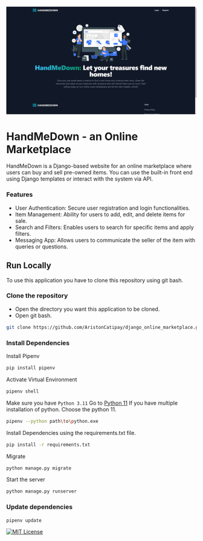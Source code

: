 ![HandMeDown](/readme_images/handmedown_desktop.png)

# HandMeDown - an Online Marketplace

HandMeDown is a Django-based website for an online marketplace where users can buy and sell pre-owned items. You can use the built-in front end using Django templates or interact with the system via API.

### Features

- User Authentication: Secure user registration and login functionalities.
- Item Management: Ability for users to add, edit, and delete items for sale.
- Search and Filters: Enables users to search for specific items and apply filters.
- Messaging App: Allows users to communicate the seller of the item with queries or questions.

## Run Locally

To use this application you have to clone this repository using git bash.

### Clone the repository

- Open the directory you want this application to be cloned.
- Open git bash.

```bash
git clone https://github.com/AristonCatipay/django_online_marketplace.git
```

### Install Dependencies

Install Pipenv

```bash
pip install pipenv
```

Activate Virtual Environment

```bash
pipenv shell
```

Make sure you have `Python 3.11`
Go to [Python 11](https://www.python.org/downloads/release/python-3119/)
If you have multiple installation of python. Choose the python 11.

```bash
pipenv --python path\to\python.exe
```

Install Dependencies using the requirements.txt file.

```bash
pip install -r requirements.txt
```

Migrate

```bash
python manage.py migrate
```

Start the server

```bash
python manage.py runserver
```

### Update dependencies

```bash
pipenv update
```

[![MIT License](https://img.shields.io/badge/License-MIT-green.svg)](https://choosealicense.com/licenses/mit/)
